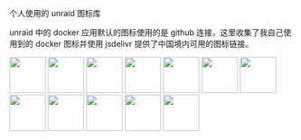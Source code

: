 个人使用的 unraid 图标库

unraid 中的 docker 应用默认的图标使用的是 github 连接，这里收集了我自己使用到的 docker 图标并使用 jsdelivr 提供了中国境内可用的图标链接。

<div style="float:none;clear:both;">
<img src="https://cdn.jsdelivr.net/gh/Zrain-X/unraid-icon@main/icon/cloudflare.png"  width="64" height="64" >
<img src="https://cdn.jsdelivr.net/gh/Zrain-X/unraid-icon@main/icon/cloudflared-tunnel.png"  width="64" height="64" >
<img src="https://cdn.jsdelivr.net/gh/Zrain-X/unraid-icon@main/icon/db2.png"  width="64" height="64" >
<img src="https://cdn.jsdelivr.net/gh/Zrain-X/unraid-icon@main/icon/emby.png"  width="64" height="64" >
<img src="https://cdn.jsdelivr.net/gh/Zrain-X/unraid-icon@main/icon/flaresolverr.png"  width="64" height="64" >
<img src="https://cdn.jsdelivr.net/gh/Zrain-X/unraid-icon@main/icon/jellyfin.png"  width="64" height="64" >
<img src="https://cdn.jsdelivr.net/gh/Zrain-X/unraid-icon@main/icon/jellyseerr.png"  width="64" height="64" >
<img src="https://cdn.jsdelivr.net/gh/Zrain-X/unraid-icon@main/icon/jporxy.png"  width="64" height="64" >
<img src="https://cdn.jsdelivr.net/gh/Zrain-X/unraid-icon@main/icon/prowlarr.png"  width="64" height="64" >
<img src="https://cdn.jsdelivr.net/gh/Zrain-X/unraid-icon@main/icon/radarr.png"  width="64" height="64" >
<img src="https://cdn.jsdelivr.net/gh/Zrain-X/unraid-icon@main/icon/sonarr.png"  width="64" height="64" >
<img src="https://cdn.jsdelivr.net/gh/Zrain-X/unraid-icon@main/icon/transmission.png"  width="64" height="64" >
</div>

